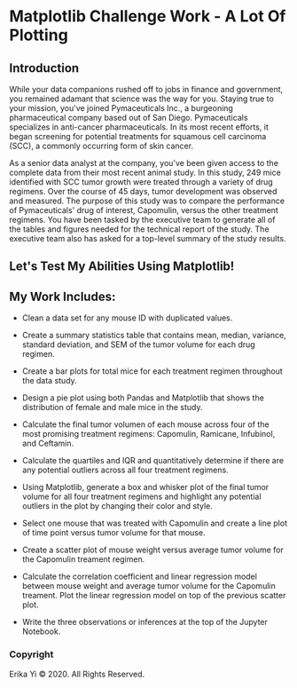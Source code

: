 # Matplotlib Challenge Work - A Lot Of Plotting

## Introduction

While your data companions rushed off to jobs in finance and government, you remained adamant that science was the way for you. Staying true to your mission, you've joined Pymaceuticals Inc., a burgeoning pharmaceutical company based out of San Diego. Pymaceuticals specializes in anti-cancer pharmaceuticals. In its most recent efforts, it began screening for potential treatments for squamous cell carcinoma (SCC), a commonly occurring form of skin cancer.

As a senior data analyst at the company, you've been given access to the complete data from their most recent animal study. In this study, 249 mice identified with SCC tumor growth were treated through a variety of drug regimens. Over the course of 45 days, tumor development was observed and measured. The purpose of this study was to compare the performance of Pymaceuticals' drug of interest, Capomulin, versus the other treatment regimens. You have been tasked by the executive team to generate all of the tables and figures needed for the technical report of the study. The executive team also has asked for a top-level summary of the study results.

## Let's Test My Abilities Using Matplotlib!

## My Work Includes:

* Clean a data set for any mouse ID with duplicated values.

* Create a summary statistics table that contains mean, median, variance, standard deviation, and SEM of the tumor volume for each drug regimen.

* Create a bar plots for total mice for each treatment regimen throughout the data study.

* Design a pie plot using both Pandas and Matplotlib that shows the distribution of female and male mice in the study.

* Calculate the final tumor volumen of each mouse across four of the most promising treatment regimens: Capomulin, Ramicane, Infubinol, and Ceftamin.

* Calculate the quartiles and IQR and quantitatively determine if there are any potential outliers across all four treatment regimens.

* Using Matplotlib, generate a box and whisker plot of the final tumor volume for all four treatment regimens and highlight any potential outliers in the plot by changing their color and style.

* Select one mouse that was treated with Capomulin and create a line plot of time point versus tumor volume for that mouse.

* Create a scatter plot of mouse weight versus average tumor volume for the Capomulin treament regimen.

* Calculate the correlation coefficient and linear regression model between mouse weight and average tumor volume for the Capomulin treament. Plot the linear regression model on top of the previous scatter plot.

* Write the three observations or inferences at the top of the Jupyter Notebook. 

### Copyright

Erika Yi © 2020. All Rights Reserved.
